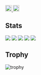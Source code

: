 <p align="left">
  <a href="https://github.com/R35691">
    <img height="20" src="https://komarev.com/ghpvc/?username=R35691" />
  </a>
  <a href="https://github.com/R35691">
    <img height="20" src="https://img.shields.io/github/followers/R35691?label=follow&logo=github&style=flat" />
  </a>
</p>

## Stats
![](http://github-profile-summary-cards.vercel.app/api/cards/profile-details?username=Keichan15&theme=gruvbox)
![](http://github-profile-summary-cards.vercel.app/api/cards/repos-per-language?username=Keichan15&theme=gruvbox)
![](http://github-profile-summary-cards.vercel.app/api/cards/most-commit-language?username=Keichan15&theme=gruvbox)
![](http://github-profile-summary-cards.vercel.app/api/cards/stats?username=Keichan15&theme=gruvbox)
![](http://github-profile-summary-cards.vercel.app/api/cards/productive-time?username=Keichan15&theme=gruvbox&utcOffset=9)

## Trophy
![trophy](https://github-profile-trophy.vercel.app/?username=Keichan15&theme=gruvbox)

